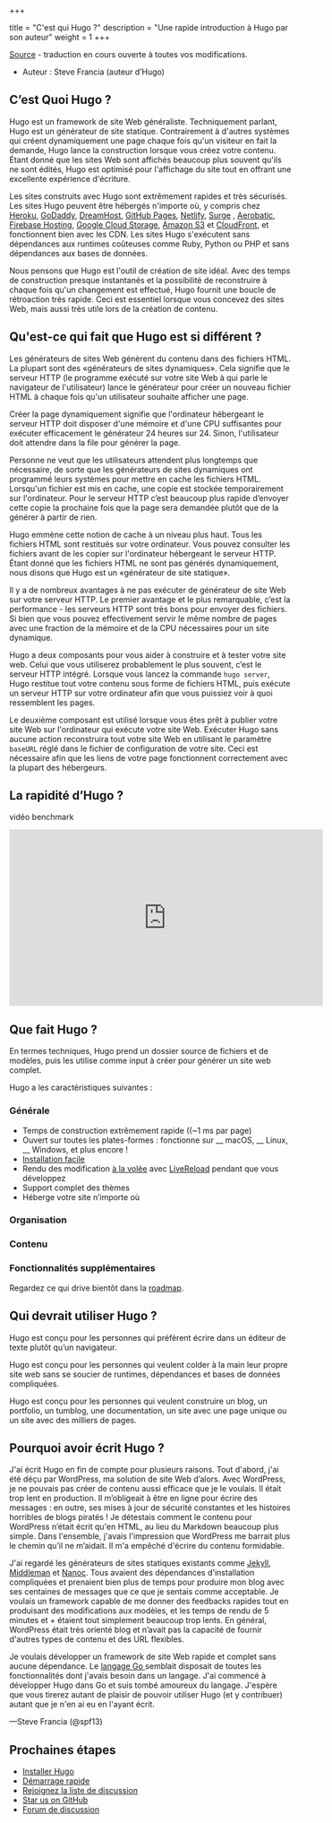 +++

title = "C'est qui Hugo ?"
description = "Une rapide introduction à Hugo par son auteur"
weight = 1
+++

[Source](https://gohugo.io/overview/introduction/ "Permalink to Hugo - Introduction to Hugo") - traduction en cours ouverte à toutes vos modifications.

- Auteur : Steve Francia (auteur d’Hugo)


## C’est Quoi Hugo ?

Hugo est un framework de site Web généraliste. Techniquement parlant, Hugo est un générateur de site statique. Contrairement à d'autres systèmes qui créent dynamiquement une page chaque fois qu'un visiteur en fait la demande, Hugo lance la construction lorsque vous créez votre contenu. Étant donné que les sites Web sont affichés beaucoup plus souvent qu'ils ne sont édités, Hugo est optimisé pour l'affichage du site tout en offrant une excellente expérience d'écriture.

Les sites construits avec Hugo sont extrêmement rapides et très sécurisés. Les sites Hugo peuvent être hébergés n'importe où, y compris chez [Heroku][1], [GoDaddy][2], [DreamHost][3], [GitHub Pages][4], [Netlify][5], [Surge][6] , [Aerobatic][7], [Firebase Hosting][8], [Google Cloud Storage][9], [Amazon S3][10] et [CloudFront][11], et fonctionnent bien avec les CDN. Les sites Hugo s'exécutent sans dépendances aux runtimes coûteuses comme Ruby, Python ou PHP et sans dépendances aux bases de données.

Nous pensons que Hugo est l'outil de création de site idéal. Avec des temps de construction presque instantanés et la possibilité de reconstruire à chaque fois qu'un changement est effectué, Hugo fournit une boucle de rétroaction très rapide. Ceci est essentiel lorsque vous concevez des sites Web, mais aussi très utile lors de la création de contenu.

## Qu'est-ce qui fait que Hugo est si différent ?

Les générateurs de sites Web génèrent du contenu dans des fichiers HTML. La plupart sont des «générateurs de sites dynamiques». Cela signifie que le serveur HTTP (le programme exécuté sur votre site Web à qui parle le navigateur de l'utilisateur) lance le générateur pour créer un nouveau fichier HTML à chaque fois qu'un utilisateur souhaite afficher une page.

Créer la page dynamiquement signifie que l'ordinateur hébergeant le serveur HTTP doit disposer d'une mémoire et d'une CPU suffisantes pour exécuter efficacement le générateur 24 heures sur 24. Sinon, l'utilisateur doit attendre dans la file  pour générer la page.

Personne ne veut que les utilisateurs attendent plus longtemps que nécessaire, de sorte que les générateurs de sites dynamiques ont programmé leurs systèmes pour mettre en cache les fichiers HTML. Lorsqu'un fichier est mis en cache, une copie est stockée temporairement sur l'ordinateur. Pour le serveur HTTP c’est beaucoup plus rapide d’envoyer cette copie la prochaine fois que la page sera demandée plutôt que de la générer à partir de rien.

Hugo emmène cette  notion de cache à un niveau plus haut. 
Tous les fichiers HTML sont restitués sur votre ordinateur. Vous pouvez consulter les fichiers avant de les copier sur l'ordinateur hébergeant le serveur HTTP.  Étant donné que les fichiers HTML ne sont pas générés dynamiquement, nous disons que Hugo est un «générateur de site statique».

Il y a de nombreux avantages à ne pas exécuter de générateur de site Web sur votre serveur HTTP.  Le premier avantage et le plus remarquable, c’est la performance - les serveurs HTTP sont très bons pour envoyer des fichiers. Si bien que vous pouvez effectivement servir le même nombre de pages avec une fraction de la mémoire et de la  CPU nécessaires pour un site dynamique.

Hugo a deux composants pour vous aider à construire et à tester votre site web. Celui que vous utiliserez probablement le plus souvent, c’est le serveur HTTP intégré. Lorsque vous lancez la commande `hugo server`, Hugo restitue tout votre contenu sous forme de fichiers HTML, puis exécute un serveur HTTP sur votre ordinateur afin que vous puissiez voir à quoi ressemblent les pages.

Le deuxième composant est utilisé lorsque vous êtes prêt à publier votre site Web sur l'ordinateur qui exécute votre site Web. Exécuter Hugo sans aucune action reconstruira tout votre site Web en utilisant le paramètre `baseURL` réglé dans le fichier de configuration de votre site. Ceci est nécessaire afin que les liens de votre page fonctionnent correctement avec la plupart des hébergeurs.



## La rapidité d’Hugo ?

vidéo benchmark 
<iframe width="560" height="315" src="https://www.youtube.com/embed/CdiDYZ51a2o" frameborder="0" allowfullscreen></iframe>

## Que fait Hugo ?

En termes techniques, Hugo prend un dossier source de fichiers et de modèles, puis les utilise comme input à créer pour générer un site web complet.

Hugo a les caractéristiques suivantes :

### Générale 

* Temps de construction extrêmement rapide ((~1 ms par page)
* Ouvert sur toutes les plates-formes : fonctionne sur __ macOS, __ Linux, __ Windows, et plus encore !
* [Installation facile ][12]
* Rendu des modification [à la volée][13] avec [LiveReload][14] pendant que vous développez
* Support complet des thèmes 
* Héberge votre site n’importe où

### Organisation

### Contenu

### Fonctionnalités supplémentaires 

Regardez ce qui drive bientôt dans la [roadmap][15].

## Qui devrait utiliser Hugo ?

Hugo est conçu pour les personnes qui préfèrent écrire dans un éditeur de texte plutôt qu’un navigateur. 

Hugo est conçu pour les personnes qui veulent colder à la main leur propre site web sans se soucier de runtimes, dépendances et bases de données compliquées.

Hugo est conçu pour les personnes qui veulent construire un blog, un portfolio, un tumblog, une documentation, un site avec une page unique ou un site avec des milliers de pages.

## Pourquoi avoir écrit Hugo ?

J'ai écrit Hugo en fin de compte pour plusieurs raisons. Tout d'abord, j'ai été déçu par WordPress, ma solution de site Web d’alors. Avec WordPress, je ne pouvais pas créer de contenu aussi efficace que je le voulais. Il était trop lent en production. Il m’obligeait à être en ligne pour écrire des messages : en outre, ses mises à jour de sécurité constantes et les histoires horribles de blogs piratés  !  Je détestais comment le contenu pour WordPress n’était écrit qu'en HTML, au lieu du Markdown beaucoup plus simple. Dans l'ensemble, j'avais l'impression que WordPress me barrait plus le chemin qu’il ne m’aidait. Il m'a empêché d'écrire du contenu formidable.

J'ai regardé les générateurs de sites statiques existants comme [Jekyll][16], [Middleman][17] et [Nanoc][18]. Tous avaient des dépendances d'installation compliquées et prenaient bien plus de temps pour produire mon blog avec ses centaines de messages que ce que je sentais comme acceptable. Je voulais un framework  capable de me donner des feedbacks rapides tout en produisant des modifications aux modèles, et les temps de rendu de 5 minutes et + étaient tout simplement beaucoup trop lents. En général, WordPress était très orienté blog et n’avait pas la capacité de fournir d'autres types de contenu et des URL flexibles.

Je voulais développer un framework de site Web rapide et complet sans aucune dépendance.  Le [langage Go ][19] semblait disposait de toutes les fonctionnalités dont j'avais besoin dans un langage. J'ai commencé à développer Hugo dans Go et suis tombé amoureux du langage. J'espère que vous tirerez autant de plaisir  de pouvoir utiliser Hugo (et y contribuer) autant que je n'en ai eu en l'ayant écrit.

—Steve Francia (@spf13)

## Prochaines étapes 

* [Installer Hugo](https://gohugo.io/overview/installing/)
* [Démarrage rapide](/quickstart/)
* [Rejoignez la liste de discussion](https://gohugo.io/community/mailing-list/)
* [Star us on GitHub](https://github.com/gohugoio/hugo)
* [Forum de discussion](https://discourse.gohugo.io/)



[1]: https://www.heroku.com/
[2]: https://www.godaddy.com/
[3]: http://www.dreamhost.com/
[4]: https://pages.github.com/
[5]: https://www.netlify.com
[6]: https://surge.sh
[7]: https://www.aerobatic.com/
[8]: https://firebase.google.com/docs/hosting/
[9]: http://cloud.google.com/storage/
[10]: http://aws.amazon.com/s3/
[11]: http://aws.amazon.com/cloudfront/ "Amazon CloudFront"
[12]: https://gohugo.io/overview/installing/
[13]: https://gohugo.io/overview/usage/
[14]: https://gohugo.io/extras/livereload/
[15]: https://gohugo.io/meta/roadmap/
[16]: http://jekyllrb.com/
[17]: https://middlemanapp.com/
[18]: http://nanoc.ws/
[19]: http://golang.org/ "The Go Programming Language"

